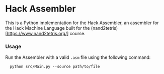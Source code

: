 # Hack Assembler

This is a Python implementation for the Hack Assembler, an assembler for the Hack Machine Language built for the (nand2tetris)[https://www.nand2tetris.org/] course.

### Usage
Run the Assembler with a valid `.asm` file using the following command:

```
  python src/Main.py --source path/to/file
```